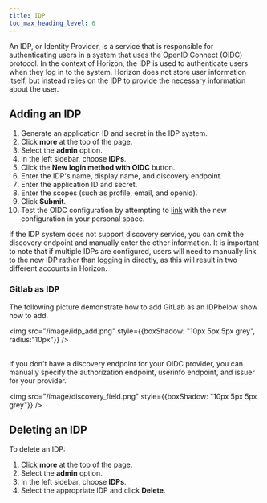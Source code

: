 ```yaml
---
title: IDP
toc_max_heading_level: 6
---
```


An IDP, or Identity Provider, is a service that is responsible for authenticating users in a system that uses the OpenID Connect (OIDC) protocol. In the context of Horizon, the IDP is used to authenticate users when they log in to the system. Horizon does not store user information itself, but instead relies on the IDP to provide the necessary information about the user.

## Adding an IDP

1. Generate an application ID and secret in the IDP system.
2. Click **more** at the top of the page.
3. Select the **admin** option.
4. In the left sidebar, choose **IDPs**.
5. Click the **New login method with OIDC** button.
6. Enter the IDP's name, display name, and discovery endpoint.
7. Enter the application ID and secret.
8. Enter the scopes (such as profile, email, and openid).
9. Click **Submit**.
10. Test the OIDC configuration by attempting to [link](./user-management.md#modify-oidc-link) with the new configuration in your personal space.

If the IDP system does not support discovery service, you can omit the discovery endpoint and manually enter the other information. It is important to note that if multiple IDPs are configured, users will need to manually link to the new IDP rather than logging in directly, as this will result in two different accounts in Horizon.

### Gitlab as IDP

The following picture demonstrate how to add GitLab as an IDPbelow show how to add.

<img src="/image/idp_add.png" style={{boxShadow: "10px 5px 5px grey", radius:"10px"}} /><br /><br />

If you don't have a discovery endpoint for your OIDC provider, you can manually specify the authorization endpoint, userinfo endpoint, and issuer for your provider.

<img src="/image/discovery_field.png" style={{boxShadow: "10px 5px 5px grey"}} />  

## Deleting an IDP

To delete an IDP:

1. Click **more** at the top of the page.
2. Select the **admin** option.
3. In the left sidebar, choose **IDPs**.
4. Select the appropriate IDP and click **Delete**.
